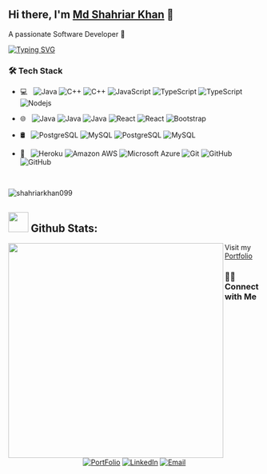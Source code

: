 


## Hi there, I'm [Md Shahriar Khan](https://shahriarkhan.info) 👋
A passionate Software Developer 🚀 

[![Typing SVG](https://readme-typing-svg.demolab.com?font=Fira+Code&pause=1000&width=435&lines=I+am+a+passionate+Software+Engineer;I+am+Md+Shahriar+Khan)](https://git.io/typing-svg)


<h3>🛠 Tech Stack</h3>

- 💻 &nbsp;  ![Java](https://img.shields.io/badge/-Java-black?style=flat-square&logo=java) 
![C++](https://img.shields.io/badge/-C++-black?style=flat-square&logo=cplusplus)
![C++](https://img.shields.io/badge/-C-black?style=flat-square&logo=c)
![JavaScript](https://img.shields.io/badge/-JavaScript-black?style=flat-square&logo=javascript)
![TypeScript](https://img.shields.io/badge/-TypeScript-black?style=flat-square&logo=typescript)
![TypeScript](https://img.shields.io/badge/-Dart-black?style=flat-square&logo=dart)
![Nodejs](https://img.shields.io/badge/-Node.Js-black?style=flat-square&logo=Node.js)

- 🌐 &nbsp; 
![Java](https://img.shields.io/badge/-Spring%20Boot-black?style=flat-square&logo=springboot)
![Java](https://img.shields.io/badge/-Flutter-black?style=flat-square&logo=flutter)
![Java](https://img.shields.io/badge/-Express.Js-black?style=flat-square&logo=express)
![React](https://img.shields.io/badge/-React-black?style=flat-square&logo=react)
![React](https://img.shields.io/badge/-Angular-black?style=flat-square&logo=angular)
![Bootstrap](https://img.shields.io/badge/-Bootstrap-black?style=flat-square&logo=bootstrap)

- 🛢 &nbsp; 
![PostgreSQL](https://img.shields.io/badge/-PostgreSQL-black?style=flat-square&logo=postgresql)
![MySQL](https://img.shields.io/badge/-MySQL-black?style=flat-square&logo=mysql)
![PostgreSQL](https://img.shields.io/badge/-MongoDB-black?style=flat-square&logo=mongodb)
![MySQL](https://img.shields.io/badge/-Redis-black?style=flat-square&logo=redis)

- 🔧 &nbsp; ![Heroku](https://img.shields.io/badge/-Heroku-black?style=flat-square&logo=heroku)
![Amazon AWS](https://img.shields.io/badge/Amazon%20AWS-black?style=flat-square&logo=amazon-aws)
![Microsoft Azure](https://img.shields.io/badge/Microsoft%20Azure-black?style=flat-square&logo=microsoft-azure)
![Git](https://img.shields.io/badge/-Git-black?style=flat-square&logo=git)
![GitHub](https://img.shields.io/badge/-GitHub-black?style=flat-square&logo=github)
![GitHub](https://img.shields.io/badge/-Jenkins-black?style=flat-square&logo=jenkins)


<br/>

<p align="left"> <img src="https://komarev.com/ghpvc/?username=shahriarkhan099&label=Profile%20views&color=0e75b6&style=flat" alt="shahriarkhan099" /> </p>  
  
## <img src="https://media.giphy.com/media/ZCN6F3FAkwsyOGU2RS/giphy.gif" width="40"> **Github Stats:**

<!-- <p align="center">
   <img align="center" src="https://github-readme-streak-stats.herokuapp.com?user=aalhabib001&theme=slateorange&border=DDDDDD&stroke=4FDD21&fire=C7DD4F&currStreakNum=DDDB61"/>
</p> -->

 <p align="center">
<!--   <a href="https://github.com/shahriarkhan099">
   <img width="430" align="center" src="https://github-readme-stats-pearl-ten-44.vercel.app/api?username=shahriarkhan099&show_icons=true&theme=slateorange&count_private=true">
  </a> -->
  <a href="https://github.com/shahriarkhan099">
    <img width="430" align="left" src="https://github-readme-stats-pearl-ten-44.vercel.app/api/top-langs/?username=shahriarkhan099&layout=compact&theme=slateorange&langs_count=8" />
  </a>
 </p>

Visit my [Portfolio](https://shahriarkhan.info)

<h3> 🤝🏻 Connect with Me </h3>

<p align="center">
<a href="[https://shahriarkhan.info/]"><img alt="PortFolio" src="https://img.shields.io/badge/shahriarkhan.info-Portfolio-blue?style=flat-square&logo=google-chrome"></a>
<a href="[https://www.linkedin.com/in/shahriarkhan099/]"><img alt="LinkedIn" src="https://img.shields.io/badge/shahriarkhan099-linkedIn-brightgreen?style=flat-square&logo=linkedin"></a>
<a href="mailto:shahriar.khan099@gmail.com"><img alt="Email" src="https://img.shields.io/badge/Email-shahriar.khan099@gmail.com-blue?style=flat-square&logo=gmail"></a>
</p>

<br/>



